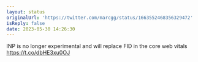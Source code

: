 ```yaml
---
layout: status
originalUrl: 'https://twitter.com/marcgg/status/1663552468356329472'
isReply: false
date: 2023-05-30 14:26:30
---
```


INP is no longer experimental and will replace FID in the core web vitals https://t.co/dbHE3xu0OJ
